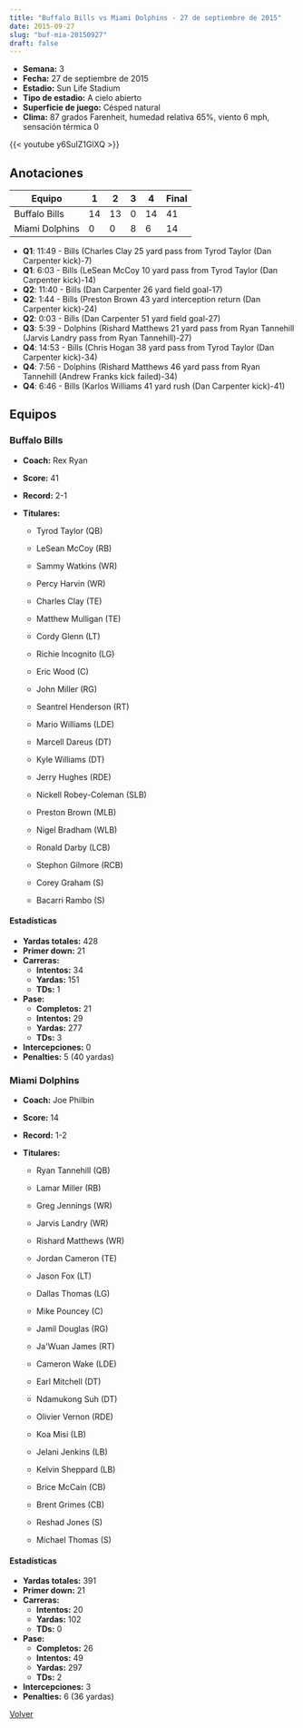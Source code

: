 ```yaml
---
title: "Buffalo Bills vs Miami Dolphins - 27 de septiembre de 2015"
date: 2015-09-27
slug: "buf-mia-20150927"
draft: false
---
```


- **Semana:** 3
- **Fecha:** 27 de septiembre de 2015
- **Estadio:** Sun Life Stadium
- **Tipo de estadio:** A cielo abierto
- **Superficie de juego:** Césped natural
- **Clima:** 87 grados Farenheit, humedad relativa 65%, viento 6 mph, sensación térmica 0


{{< youtube y6SuIZ1GlXQ >}}


## Anotaciones
| Equipo | 1 | 2 | 3 | 4 | Final |
|--------|---|---|---|---|-------|
| Buffalo Bills  | 14 | 13 | 0 | 14  | 41 |
| Miami Dolphins  | 0 | 0 | 8 | 6  | 14 |
- **Q1**: 11:49 - Bills (Charles Clay 25 yard pass from Tyrod Taylor (Dan Carpenter kick)-7)
- **Q1**: 6:03 - Bills (LeSean McCoy 10 yard pass from Tyrod Taylor (Dan Carpenter kick)-14)
- **Q2**: 11:40 - Bills (Dan Carpenter 26 yard field goal-17)
- **Q2**: 1:44 - Bills (Preston Brown 43 yard interception return (Dan Carpenter kick)-24)
- **Q2**: 0:03 - Bills (Dan Carpenter 51 yard field goal-27)
- **Q3**: 5:39 - Dolphins (Rishard Matthews 21 yard pass from Ryan Tannehill (Jarvis Landry pass from Ryan Tannehill)-27)
- **Q4**: 14:53 - Bills (Chris Hogan 38 yard pass from Tyrod Taylor (Dan Carpenter kick)-34)
- **Q4**: 7:56 - Dolphins (Rishard Matthews 46 yard pass from Ryan Tannehill (Andrew Franks kick failed)-34)
- **Q4**: 6:46 - Bills (Karlos Williams 41 yard rush (Dan Carpenter kick)-41)


## Equipos


### Buffalo Bills
* **Coach:** Rex Ryan
* **Score:** 41
* **Record:** 2-1
* **Titulares:** 

  * Tyrod Taylor (QB) 

  * LeSean McCoy (RB) 

  * Sammy Watkins (WR) 

  * Percy Harvin (WR) 

  * Charles Clay (TE) 

  * Matthew Mulligan (TE) 

  * Cordy Glenn (LT) 

  * Richie Incognito (LG) 

  * Eric Wood (C) 

  * John Miller (RG) 

  * Seantrel Henderson (RT) 

  * Mario Williams (LDE) 

  * Marcell Dareus (DT) 

  * Kyle Williams (DT) 

  * Jerry Hughes (RDE) 

  * Nickell Robey-Coleman (SLB) 

  * Preston Brown (MLB) 

  * Nigel Bradham (WLB) 

  * Ronald Darby (LCB) 

  * Stephon Gilmore (RCB) 

  * Corey Graham (S) 

  * Bacarri Rambo (S) 

#### Estadísticas
* **Yardas totales:** 428
* **Primer down:** 21
* **Carreras:**
  * **Intentos:** 34
  * **Yardas:** 151
  * **TDs:** 1
* **Pase:**
  * **Completos:** 21
  * **Intentos:** 29
  * **Yardas:** 277
  * **TDs:** 3
* **Intercepciones:** 0
* **Penalties:** 5 (40 yardas)

### Miami Dolphins
* **Coach:** Joe Philbin
* **Score:** 14
* **Record:** 1-2
* **Titulares:** 

  * Ryan Tannehill (QB) 

  * Lamar Miller (RB) 

  * Greg Jennings (WR) 

  * Jarvis Landry (WR) 

  * Rishard Matthews (WR) 

  * Jordan Cameron (TE) 

  * Jason Fox (LT) 

  * Dallas Thomas (LG) 

  * Mike Pouncey (C) 

  * Jamil Douglas (RG) 

  * Ja'Wuan James (RT) 

  * Cameron Wake (LDE) 

  * Earl Mitchell (DT) 

  * Ndamukong Suh (DT) 

  * Olivier Vernon (RDE) 

  * Koa Misi (LB) 

  * Jelani Jenkins (LB) 

  * Kelvin Sheppard (LB) 

  * Brice McCain (CB) 

  * Brent Grimes (CB) 

  * Reshad Jones (S) 

  * Michael Thomas (S) 

#### Estadísticas
* **Yardas totales:** 391
* **Primer down:** 21
* **Carreras:**
  * **Intentos:** 20
  * **Yardas:** 102
  * **TDs:** 0
* **Pase:**
  * **Completos:** 26
  * **Intentos:** 49
  * **Yardas:** 297
  * **TDs:** 2
* **Intercepciones:** 3
* **Penalties:** 6 (36 yardas)


[Volver](/historia/2015)
